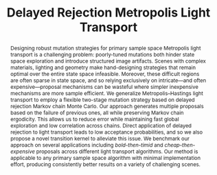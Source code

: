 ---
layout: pub

short-title: DRMLT
title: Delayed Rejection Metropolis Light Transport
summary: Applying delayed rejection MCMC to light transport simulation
authors:
    - author: 
        name: Damien Rioux-Lavoie
        institution: McGill University
        link: https://riouxld21.github.io/research
        order: 1
    - author: 
        name: Joey Litalien
        institution: McGill University
        link: https://joeylitalien.github.io
        order: 1
    - author: 
        name: Adrien Gruson
        institution: McGill University
        link: https://beltegeuse.github.io/research/
    - author: 
        name: Toshiya Hachisuka
        institution: The University of Tokyo
        link: https://www.ci.i.u-tokyo.ac.jp/~hachisuka/
    - author: 
        name: Derek Nowrouzezahrai
        institution: McGill University
        link: http://www.cim.mcgill.ca/~derek/

journal: ACM Transactions on Graphics
journal-note: To be presented at <b>SIGGRAPH</b>
volume: 39
number: 3
article-no: 26
doi: 10.1145/3388538
month: April
year: 2020

thumbnail: /assets/thumbnails/drmlt-thumb.png
teaser: /assets/teasers/drmlt-teaser.png
teaser-caption: "We generalize the Metropolis–Hastings algorithm with delayed rejection: our <i>delayed rejection Metropolis light transport</i> (DRMLT) method selectively applies different mutation strategies, improving upon one-stage primary sample space algorithms, i.e., PSSMLT with Gaussian proposals (PSSMLT / G) and H2MC. One variant of our method first attempts an isotropic Gaussian proposal, resorting to more intricate kernels (that improve local exploration with differential information) only when the first attempt failed, e.g., on rough dielectrics. DRMLT focuses computations in hard-to-explore regions without compromising quality in comparatively simpler regions (e.g., on the board). We visualize a per-pixel relative second-stage acceptance, where violet and yellow extremes respectively indicate the efficiency of the first and second stages."

abstract: |
    Designing robust mutation strategies for primary sample space Metropolis light transport is a challenging problem: poorly-tuned mutations both hinder state space exploration and introduce structured image artifacts. Scenes with complex materials, lighting and geometry make hand-designing strategies that remain optimal over the entire state space infeasible. Moreover, these difficult regions are often sparse in state space, and so relying exclusively on intricate—and often expensive—proposal mechanisms can be wasteful where simpler inexpensive mechanisms are more sample efficient. We generalize Metropolis–Hastings light transport to employ a flexible two-stage mutation strategy based on delayed rejection Markov chain Monte Carlo. Our approach generates multiple proposals based on the failure of previous ones, all while preserving Markov chain ergodicity. This allows us to reduce error while maintaining fast global exploration and low correlation across chains. Direct application of delayed rejection to light transport leads to low acceptance probabilities, and so we also propose a novel transition kernel to alleviate this issue. We benchmark our approach on several applications including <i>bold-then-timid</i> and <i>cheap-then-expensive</i> proposals across different light transport algorithms. Our method is applicable to any primary sample space algorithm with minimal implementation effort, producing consistently better results on a variety of challenging scenes.

# video: 

acknowledgements: Computing resources were provided by the National Systems of Compute Canada. This research was partially funded by the Natural Sciences and Engineering Council of Canada (RGPIN-2018-05669) and the Japan Society for the Promotion of Science KAKENHI (18KK0309).

downloads:
    published: True
    paper:
        file: /assets/drmlt/drmlt.pdf
        size: 21.5MB
        file-lowres: #RiouxLavoie-2020-DRMLT-Lowres.pdf
        size-lowres: #3MB
    doi:
        url: https://dl.acm.org/doi/abs/10.1145/3388538
    supplementary:
        file: http://beltegeuse.s3-website-ap-northeast-1.amazonaws.com/research/2020_DRMLT/drmlt-supplemental.zip
        size: 185MB
        url: http://beltegeuse.s3-website-ap-northeast-1.amazonaws.com/research/2020_DRMLT
    slides:
        file: #DRMLT-Presentation.pdf
        size: #30MB
        file-key: #DRMLT-Presentation.key
        size-key: #100MB
    video:
        file: #DRMLT-Video.mp4
        size: #100MB
        url: #video
    code:
        published: True
        file: #DRMLT-Code.zip
        size: #25MB
        url: https://github.com/joeylitalien/drmlt
    bibtex:
        file: /assets/drmlt/drmlt.bib
        size: 0.4KB

tex: |
    @article{Rioux-Lavoie:2020:DRMLT,
        author = {Rioux-Lavoie, Damien and Litalien, Joey and Gruson, Adrien and Hachisuka, Toshiya and Nowrouzezahrai, Derek},
        title = {Delayed Rejection {Metropolis} Light Transport},
        journal = {ACM Transactions on Graphics},
        volume = {39},
        number = {3},
        year = {2020},
        month = may,
        doi = {10.1145/3388538},
    }

tag: research
permalink: /publications/drmlt
featured: 1
---